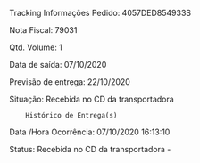 Tracking
Informações
Pedido: 4057DED854933S

Nota Fiscal: 79031

Qtd. Volume: 1

Data de saída: 07/10/2020

Previsão de entrega: 22/10/2020 

Situação: Recebida no CD da transportadora

        Histórico de Entrega(s)
Data /Hora Ocorrência: 07/10/2020 16:13:10

Status: Recebida no CD da transportadora -

